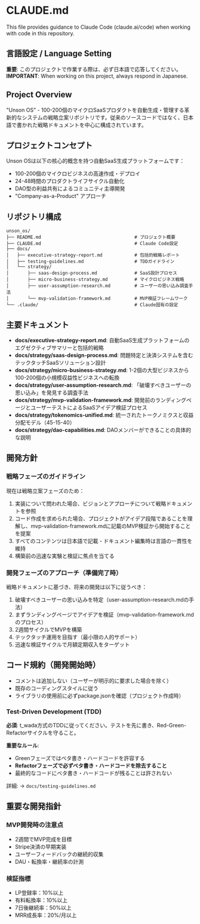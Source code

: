 # CLAUDE.md

This file provides guidance to Claude Code (claude.ai/code) when working with code in this repository.

## 言語設定 / Language Setting

**重要**: このプロジェクトで作業する際は、必ず日本語で応答してください。
**IMPORTANT**: When working on this project, always respond in Japanese.

## Project Overview

"Unson OS" - 100-200個のマイクロSaaSプロダクトを自動生成・管理する革新的なシステムの戦略立案リポジトリです。従来のソースコードではなく、日本語で書かれた戦略ドキュメントを中心に構成されています。

## プロジェクトコンセプト

Unson OSは以下の核心的概念を持つ自動SaaS生成プラットフォームです：
- 100-200個のマイクロビジネスの高速作成・デプロイ
- 24-48時間のプロダクトライフサイクル自動化
- DAO型の利益共有によるコミュニティ主導開発
- "Company-as-a-Product" アプローチ

## リポジトリ構成

```
unson_os/
├── README.md                                   # プロジェクト概要
├── CLAUDE.md                                   # Claude Code設定
├── docs/
│   ├── executive-strategy-report.md            # 包括的戦略レポート
│   ├── testing-guidelines.md                   # TDDガイドライン
│   └── strategy/
│       ├── saas-design-process.md              # SaaS設計プロセス
│       ├── micro-business-strategy.md          # マイクロビジネス戦略
│       ├── user-assumption-research.md         # ユーザーの思い込み調査手法
│       └── mvp-validation-framework.md         # MVP検証フレームワーク
└── .claude/                                    # Claude固有の設定
```

## 主要ドキュメント

- **docs/executive-strategy-report.md**: 自動SaaS生成プラットフォームのエグゼクティブサマリーと包括的戦略
- **docs/strategy/saas-design-process.md**: 問題特定と決済システムを含むテックタッチSaaSソリューション設計
- **docs/strategy/micro-business-strategy.md**: 1-2個の大型ビジネスから100-200個の小規模収益性ビジネスへの転換
- **docs/strategy/user-assumption-research.md**: 「破壊すべきユーザーの思い込み」を発見する調査手法
- **docs/strategy/mvp-validation-framework.md**: 開発前のランディングページとユーザーテストによるSaaSアイデア検証プロセス
- **docs/strategy/tokenomics-unified.md**: 統一されたトークノミクスと収益分配モデル（45-15-40）
- **docs/strategy/dao-capabilities.md**: DAOメンバーができることの具体的な説明

## 開発方針

### 戦略フェーズのガイドライン

現在は戦略立案フェーズのため：
1. 実装について問われた場合、ビジョンとアプローチについて戦略ドキュメントを参照
2. コード作成を求められた場合、プロジェクトがアイデア段階であることを理解し、mvp-validation-framework.mdに記載のMVP検証から開始することを提案
3. すべてのコンテンツは日本語で記載 - ドキュメント編集時は言語の一貫性を維持
4. 構築前の迅速な実験と検証に焦点を当てる

### 開発フェーズのアプローチ（準備完了時）

戦略ドキュメントに基づき、将来の開発は以下に従うべき：
1. 破壊すべきユーザーの思い込みを特定（user-assumption-research.mdの手法）
2. まずランディングページでアイデアを検証（mvp-validation-framework.mdのプロセス）
3. 2週間サイクルでMVPを構築
4. テックタッチ運用を目指す（最小限の人的サポート）
5. 迅速な検証サイクルで月額定期収入をターゲット

## コード規約（開発開始時）

- コメントは追加しない（ユーザーが明示的に要求した場合を除く）
- 既存のコーディングスタイルに従う
- ライブラリの使用前に必ずpackage.jsonを確認（プロジェクト作成時）

### Test-Driven Development (TDD)
**必須**: t_wada方式のTDDに従ってください。テストを先に書き、Red-Green-Refactorサイクルを守ること。

**重要なルール**:
- Greenフェーズではベタ書き・ハードコードを許容する
- **Refactorフェーズで必ずベタ書き・ハードコードを除去すること**
- 最終的なコードにベタ書き・ハードコードが残ることは許されない

詳細: → `docs/testing-guidelines.md`

## 重要な開発指針

### MVP開発時の注意点
- 2週間でMVP完成を目標
- Stripe決済の早期実装
- ユーザーフィードバックの継続的収集
- DAU・転換率・継続率の計測

### 検証指標
- LP登録率：10%以上
- 有料転換率：10%以上  
- 7日後継続率：50%以上
- MRR成長率：20%/月以上